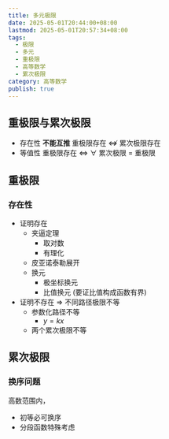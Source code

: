```yaml
---
title: 多元极限
date: 2025-05-01T20:44:00+08:00
lastmod: 2025-05-01T20:57:34+08:00
tags:
  - 极限
  - 多元
  - 重极限
  - 高等数学
  - 累次极限
category: 高等数学
publish: true
---
```


## 重极限与累次极限

- 存在性
	**不能互推**
	重极限存在 $\nLeftrightarrow$ 累次极限存在
- 等值性
	重极限存在 $\Leftrightarrow$ $\forall$ 累次极限 $=$ 重极限 

## 重极限

### 存在性

- 证明存在
	- 夹逼定理
		- 取对数
		- 有理化
	- 皮亚诺泰勒展开
	- 换元
		- 极坐标换元
		- 比值换元 (要证比值构成函数有界)
- 证明不存在 $\Rightarrow$ 不同路径极限不等
	- 参数化路径不等
		- $y=kx$
	- 两个累次极限不等

## 累次极限

### 换序问题

高数范围内，
- 初等必可换序
- 分段函数特殊考虑

